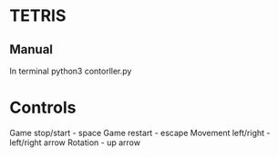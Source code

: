 # TETRIS

## Manual

In terminal
python3 contorller.py

# Controls

Game stop/start - space
Game restart - escape
Movement left/right - left/right arrow
Rotation - up arrow
